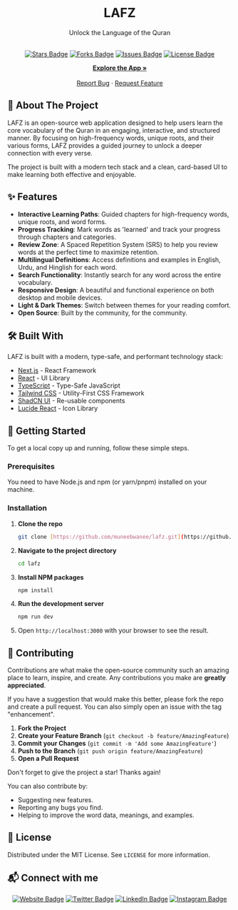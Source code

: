 <div align="center">
  <br />
  <h1 align="center"><b>LAFZ</b></h1>
  <p align="center">Unlock the Language of the Quran</p>
  <br />
</div>

<div align="center">
  <a href="https://github.com/muneebwanee/lafz/stargazers"><img src="https://img.shields.io/github/stars/muneebwanee/lafz?style=for-the-badge&logo=github&color=f8b24f" alt="Stars Badge"/></a>
  <a href="https://github.com/muneebwanee/lafz/network/members"><img src="https://img.shields.io/github/forks/muneebwanee/lafz?style=for-the-badge&logo=github&color=78c0a8" alt="Forks Badge"/></a>
  <a href="https://github.com/muneebwanee/lafz/issues"><img src="https://img.shields.io/github/issues/muneebwanee/lafz?style=for-the-badge&logo=github&color=e27d60" alt="Issues Badge"/></a>
  <a href="https://github.com/muneebwanee/lafz/blob/main/LICENSE"><img src="https://img.shields.io/github/license/muneebwanee/lafz?style=for-the-badge&logo=github&color=84a59d" alt="License Badge"/></a>
</div>

<p align="center">
  <a href="https://muneebwanee.github.io/lafz/](https://lafz-493.pages.dev/"><strong>Explore the App »</strong></a>
  <br />
  <br />
  <a href="https://github.com/muneebwanee/lafz/issues">Report Bug</a>
  ·
  <a href="https://github.com/muneebwanee/lafz/issues">Request Feature</a>
</p>

## 📖 About The Project

LAFZ is an open-source web application designed to help users learn the core vocabulary of the Quran in an engaging, interactive, and structured manner. By focusing on high-frequency words, unique roots, and their various forms, LAFZ provides a guided journey to unlock a deeper connection with every verse.

The project is built with a modern tech stack and a clean, card-based UI to make learning both effective and enjoyable.

## ✨ Features

- **Interactive Learning Paths**: Guided chapters for high-frequency words, unique roots, and word forms.
- **Progress Tracking**: Mark words as 'learned' and track your progress through chapters and categories.
- **Review Zone**: A Spaced Repetition System (SRS) to help you review words at the perfect time to maximize retention.
- **Multilingual Definitions**: Access definitions and examples in English, Urdu, and Hinglish for each word.
- **Search Functionality**: Instantly search for any word across the entire vocabulary.
- **Responsive Design**: A beautiful and functional experience on both desktop and mobile devices.
- **Light & Dark Themes**: Switch between themes for your reading comfort.
- **Open Source**: Built by the community, for the community.

## 🛠️ Built With

LAFZ is built with a modern, type-safe, and performant technology stack:

* [Next.js](https://nextjs.org/) - React Framework
* [React](https://reactjs.org/) - UI Library
* [TypeScript](https://www.typescriptlang.org/) - Type-Safe JavaScript
* [Tailwind CSS](https://tailwindcss.com/) - Utility-First CSS Framework
* [ShadCN UI](https://ui.shadcn.com/) - Re-usable components
* [Lucide React](https://lucide.dev/) - Icon Library

## 🚀 Getting Started

To get a local copy up and running, follow these simple steps.

### Prerequisites

You need to have Node.js and npm (or yarn/pnpm) installed on your machine.

### Installation

1.  **Clone the repo**
    ```sh
    git clone [https://github.com/muneebwanee/lafz.git](https://github.com/muneebwanee/lafz.git)
    ```
2.  **Navigate to the project directory**
    ```sh
    cd lafz
    ```
3.  **Install NPM packages**
    ```sh
    npm install
    ```
4.  **Run the development server**
    ```sh
    npm run dev
    ```
5.  Open `http://localhost:3000` with your browser to see the result.

## 🤝 Contributing

Contributions are what make the open-source community such an amazing place to learn, inspire, and create. Any contributions you make are **greatly appreciated**.

If you have a suggestion that would make this better, please fork the repo and create a pull request. You can also simply open an issue with the tag "enhancement".

1.  **Fork the Project**
2.  **Create your Feature Branch** (`git checkout -b feature/AmazingFeature`)
3.  **Commit your Changes** (`git commit -m 'Add some AmazingFeature'`)
4.  **Push to the Branch** (`git push origin feature/AmazingFeature`)
5.  **Open a Pull Request**

Don't forget to give the project a star! Thanks again!

You can also contribute by:

* Suggesting new features.
* Reporting any bugs you find.
* Helping to improve the word data, meanings, and examples.

## 📄 License

Distributed under the MIT License. See `LICENSE` for more information.

## 📬 Connect with me

<div align="center">
    <a href="https://muneb.eu.org" target="_blank" rel="noopener noreferrer"><img src="https://img.shields.io/badge/website-muneb.eu.org-blue?style=for-the-badge&logo=google-chrome" alt="Website Badge"/></a>
    <a href="https://twitter.com/munebwani" target="_blank" rel="noopener noreferrer"><img src="https://img.shields.io/badge/twitter-@munebwani-blue?style=for-the-badge&logo=twitter" alt="Twitter Badge"/></a>
    <a href="https://www.linkedin.com/in/muneb" target="_blank" rel="noopener noreferrer"><img src="https://img.shields.io/badge/linkedin-muneb-blue?style=for-the-badge&logo=linkedin" alt="LinkedIn Badge"/></a>
    <a href="https://www.instagram.com/muneebwanee" target="_blank" rel="noopener noreferrer"><img src="https://img.shields.io/badge/instagram-@muneebwanee-purple?style=for-the-badge&logo=instagram" alt="Instagram Badge"/></a>
</div>

